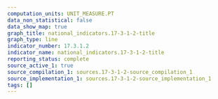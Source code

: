 ```yaml
---
computation_units: UNIT_MEASURE.PT
data_non_statistical: false
data_show_map: true
graph_title: national_indicators.17-3-1-2-title
graph_type: line
indicator_number: 17.3.1.2
indicator_name: national_indicators.17-3-1-2-title
reporting_status: complete
source_active_1: true
source_compilation_1: sources.17-3-1-2-source_compilation_1
source_implementation_1: sources.17-3-1-2-source_implementation_1
tags: []
---
```


